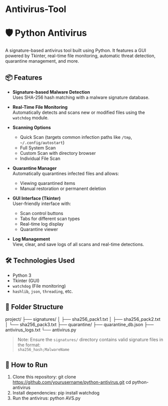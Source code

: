 # Antivirus-Tool
# 🛡️ Python Antivirus

A signature-based antivirus tool built using Python. It features a GUI powered by Tkinter, real-time file monitoring, automatic threat detection, quarantine management, and more.

## 📦 Features

- **Signature-based Malware Detection**  
  Uses SHA-256 hash matching with a malware signature database.

- **Real-Time File Monitoring**  
  Automatically detects and scans new or modified files using the `watchdog` module.

- **Scanning Options**  
  - Quick Scan (targets common infection paths like `/tmp`, `~/.config/autostart`)
  - Full System Scan
  - Custom Scan with directory browser
  - Individual File Scan

- **Quarantine Manager**  
  Automatically quarantines infected files and allows:
  - Viewing quarantined items
  - Manual restoration or permanent deletion

- **GUI Interface (Tkinter)**  
  User-friendly interface with:
  - Scan control buttons
  - Tabs for different scan types
  - Real-time log display
  - Quarantine viewer

- **Log Management**  
  View, clear, and save logs of all scans and real-time detections.

## 🛠️ Technologies Used

- Python 3
- Tkinter (GUI)
- `watchdog` (File monitoring)
- `hashlib`, `json`, `threading`, etc.
## 📁 Folder Structure
project/
├── signatures/
│ ├── sha256_pack1.txt
│ ├── sha256_pack2.txt
│ └── sha256_pack3.txt
├── quarantine/
├── quarantine_db.json
├── antivirus_logs.txt
└── antivirus.py
> Note: Ensure the `signatures/` directory contains valid signature files in the format:  
> `sha256_hash;MalwareName`

## 🧪 How to Run

1. Clone this repository:
   git clone https://github.com/yourusername/python-antivirus.git
   cd python-antivirus
2. Install dependencies:
   pip install watchdog
3. Run the antivirus:
   python AVS.py
